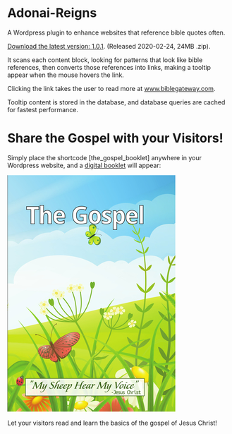 # Adonai-Reigns

A Wordpress plugin to enhance websites that reference bible quotes often.

[Download the latest version: 1.0.1](https://static.adonai-reigns.life/wp/adonai-reigns.life-1.0.1.zip). (Released 2020-02-24, 24MB .zip).

It scans each content block, looking for patterns that look like bible references, then converts those references into links, making a tooltip appear when the mouse hovers the link.

Clicking the link takes the user to read more at www.biblegateway.com.

Tooltip content is stored in the database, and database queries are cached for fastest performance.

# Share the Gospel with your Visitors!

Simply place the shortcode [the_gospel_booklet] anywhere in your Wordpress website, and a [digital booklet](https://www.adonai-reigns.life/the-gospel) will appear:

![My sheep hear my voice](/assets/the-gospel/cover-butterfly-front.jpg?raw=true)

Let your visitors read and learn the basics of the gospel of Jesus Christ!
